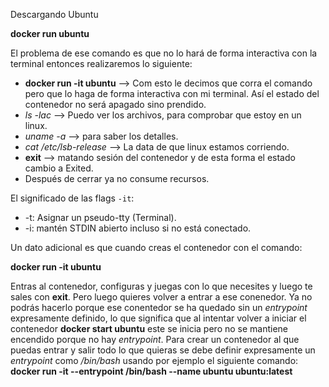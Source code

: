 Descargando Ubuntu

**docker run ubuntu** 

El problema de ese comando es que no lo hará de forma interactiva con la terminal entonces realizaremos lo siguiente:

- **docker run -it ubuntu** —> Com esto le decimos que corra el comando pero que lo haga de forma interactiva con mi terminal. Así el estado del contenedor no será apagado sino prendido.
- *ls -lac* —> Puedo ver los archivos, para comprobar que estoy en un linux.
- *uname -a* —> para saber los detalles.
- *cat /etc/lsb-release* —> La data de que linux estamos corriendo.
- **exit** —> matando sesión del contenedor y de esta forma el estado cambio a Exited.
- Después de cerrar ya no consume recursos.

El significado de las flags `-it`:

- -t: Asignar un pseudo-tty (Terminal).
- -i: mantén STDIN abierto incluso si no está conectado.

Un dato adicional es que cuando creas el contenedor con el comando:

**docker run -it ubuntu**

Entras al contenedor, configuras y juegas con lo que necesites y luego te sales con **exit**. Pero luego quieres volver a entrar a ese conenedor. Ya no podrás hacerlo porque ese conentedor se ha quedado sin un *entrypoint* expresamente definido, lo que significa que al intentar volver a iniciar el contenedor **docker start ubuntu** este se inicia pero no se mantiene encendido porque no hay *entrypoint*.
Para crear un contenedor al que puedas entrar y salir todo lo que quieras se debe definir expresamente un *entrypoint* como */bin/bash* usando por ejemplo el siguiente comando:
**docker run -it --entrypoint /bin/bash --name ubuntu ubuntu:latest** 

